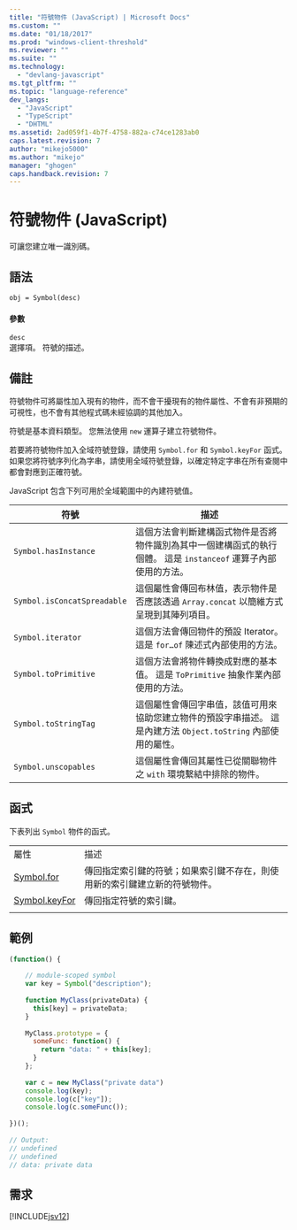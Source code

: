 ```yaml
---
title: "符號物件 (JavaScript) | Microsoft Docs"
ms.custom: ""
ms.date: "01/18/2017"
ms.prod: "windows-client-threshold"
ms.reviewer: ""
ms.suite: ""
ms.technology: 
  - "devlang-javascript"
ms.tgt_pltfrm: ""
ms.topic: "language-reference"
dev_langs: 
  - "JavaScript"
  - "TypeScript"
  - "DHTML"
ms.assetid: 2ad059f1-4b7f-4758-882a-c74ce1283ab0
caps.latest.revision: 7
author: "mikejo5000"
ms.author: "mikejo"
manager: "ghogen"
caps.handback.revision: 7
---
```

# 符號物件 (JavaScript)
可讓您建立唯一識別碼。  
  
## 語法  
  
```  
obj = Symbol(desc)  
```  
  
#### 參數  
 `desc`  
 選擇項。  符號的描述。  
  
## 備註  
 符號物件可將屬性加入現有的物件，而不會干擾現有的物件屬性、不會有非預期的可視性，也不會有其他程式碼未經協調的其他加入。  
  
 符號是基本資料類型。  您無法使用 `new` 運算子建立符號物件。  
  
 若要將符號物件加入全域符號登錄，請使用 `Symbol.for` 和 `Symbol.keyFor` 函式。  如果您將符號序列化為字串，請使用全域符號登錄，以確定特定字串在所有查閱中都會對應到正確符號。  
  
 JavaScript 包含下列可用於全域範圍中的內建符號值。  
  
|符號|描述|  
|--------|--------|  
|`Symbol.hasInstance`|這個方法會判斷建構函式物件是否將物件識別為其中一個建構函式的執行個體。  這是 `instanceof` 運算子內部使用的方法。|  
|`Symbol.isConcatSpreadable`|這個屬性會傳回布林值，表示物件是否應該透過 `Array.concat` 以簡維方式呈現到其陣列項目。|  
|`Symbol.iterator`|這個方法會傳回物件的預設 Iterator。  這是 `for…of` 陳述式內部使用的方法。|  
|`Symbol.toPrimitive`|這個方法會將物件轉換成對應的基本值。  這是 `ToPrimitive` 抽象作業內部使用的方法。|  
|`Symbol.toStringTag`|這個屬性會傳回字串值，該值可用來協助您建立物件的預設字串描述。  這是內建方法 `Object.toString` 內部使用的屬性。|  
|`Symbol.unscopables`|這個屬性會傳回其屬性已從關聯物件之 `with` 環境繫結中排除的物件。|  
  
## 函式  
 下表列出 `Symbol` 物件的函式。  
  
|||  
|-|-|  
|屬性|描述|  
|[Symbol.for](../../javascript/reference/symbol-for-function-javascript.md)|傳回指定索引鍵的符號；如果索引鍵不存在，則使用新的索引鍵建立新的符號物件。|  
|[Symbol.keyFor](../../javascript/reference/symbol-keyfor-function-javascript.md)|傳回指定符號的索引鍵。|  
|||  
  
## 範例  
  
```javascript  
(function() {  
  
    // module-scoped symbol  
    var key = Symbol("description");  
  
    function MyClass(privateData) {  
      this[key] = privateData;  
    }  
  
    MyClass.prototype = {  
      someFunc: function() {  
        return "data: " + this[key];  
      }  
    };  
  
    var c = new MyClass("private data")  
    console.log(key);  
    console.log(c["key"]);  
    console.log(c.someFunc());  
  
})();  
  
// Output:  
// undefined  
// undefined  
// data: private data  
```  
  
## 需求  
 [!INCLUDE[jsv12](../../javascript/reference/includes/jsv12-md.md)]